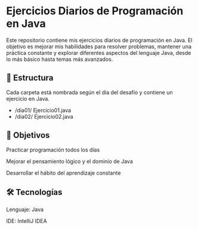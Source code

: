 # Ejercicios Diarios de Programación en Java

Este repositorio contiene mis ejercicios diarios de programación en Java. El objetivo es mejorar mis habilidades para resolver problemas, mantener una práctica constante y explorar diferentes aspectos del lenguaje Java, desde lo más básico hasta temas más avanzados.

## 📅 Estructura
Cada carpeta está nombrada según el día del desafío y contiene un ejercicio en Java.  
- /dia01/
Ejercicio01.java  
- /dia02/
Ejercicio02.java

## 🚀 Objetivos
Practicar programación todos los días

Mejorar el pensamiento lógico y el dominio de Java

Desarrollar el hábito del aprendizaje constante

## 🛠️ Tecnologías
Lenguaje: Java

IDE: IntelliJ IDEA
